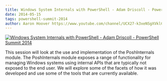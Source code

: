 ```yaml
---
title: Windows System Internals with PowerShell - Adam Driscoll - PowerShell Summit 2014
date: 2014-05-15
tags: powershell-summit-2014
author: Aaron Hoover https://www.youtube.com/channel/UCX27-k3xeNSgXVklCx-dnXQ
---
```


[![Windows System Internals with PowerShell - Adam Driscoll - PowerShell Summit 2014](https://i3.ytimg.com/vi/BK7FKEWmyik/hqdefault.jpg "Windows System Internals with PowerShell - Adam Driscoll - PowerShell Summit 2014")](https://www.youtube.com/watch?v=BK7FKEWmyik)

This session will look at the use and implementation of the PoshInternals module. The PoshInternals module exposes a range of functionality for managing Windows systems using internal APIs that are typically not exposed to the end user. We will explore some of the facets of how it was developed and use some of the tools that are currently available.
